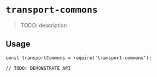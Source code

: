# `transport-commons`

> TODO: description

## Usage

```
const transportCommons = require('transport-commons');

// TODO: DEMONSTRATE API
```

